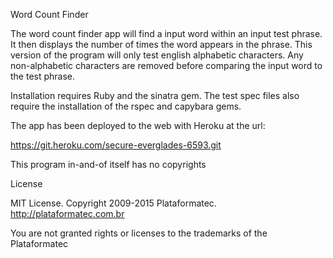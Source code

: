 Word Count Finder

The word count finder app will find a input word within an input test phrase.
It then displays the number of times the word appears in the phrase.
This version of the program will only test english alphabetic characters.  Any
non-alphabetic characters are removed before comparing the input word to the
test phrase.

Installation requires Ruby and the sinatra gem.  The test spec files also require
the installation of the rspec and capybara gems.

The app has been deployed to the web with Heroku at the url:

https://git.heroku.com/secure-everglades-6593.git

This program in-and-of itself has no copyrights

License

MIT License. Copyright 2009-2015 Plataformatec. http://plataformatec.com.br

You are not granted rights or licenses to the trademarks of the Plataformatec
